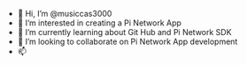 - 👋 Hi, I’m @musiccas3000
- 👀 I’m interested in creating a Pi Network App
- 🌱 I’m currently learning about Git Hub and Pi Network SDK
- 💞️ I’m looking to collaborate on Pi Network App development
- 📫 

<!---
Step above and live your life today
You stepped aside cause things got in your way
You open mind to the things that pass your way
Your state of mind, state, state of mind
Your state of mind determines what they say
You stepped above but things got in the way
You opened mind to the things that pass or play
Your state of mind determines all your days
--->
